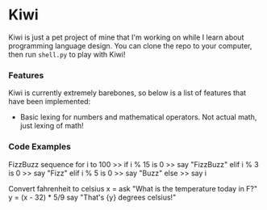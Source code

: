 # Kiwi
Kiwi is just a pet project of mine that I'm working on while I learn about programming language design. You can clone the repo to your computer, then run ``shell.py`` to play with Kiwi!

### Features
Kiwi is currently extremely barebones, so below is a list of features that have been implemented:
* Basic lexing for numbers and mathematical operators. Not actual math, just lexing of math!

### Code Examples
FizzBuzz sequence
	for i to 100 >>
		if i % 15 is 0 >> say "FizzBuzz"
		elif i % 3 is 0 >> say "Fizz"
		elif i % 5 is 0 >> say "Buzz"
		else >> say i

Convert fahrenheit to celsius
	x = ask "What is the temperature today in F?"
	y = (x - 32) * 5/9
	say "That's {y} degrees celsius!"
